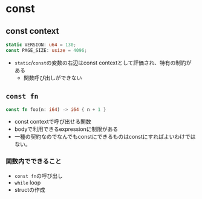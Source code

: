 # const

## const context

```rust
static VERSION: u64 = 130;
const PAGE_SIZE: usize = 4096;
```

* `static`/`const`の変数の右辺はconst contextとして評価され、特有の制約がある
  * 関数呼び出しができない


## `const fn`

```rust
const fn foo(n: i64) -> i64 { n + 1 }
```

* const contextで呼び出せる関数
* bodyで利用できるexpressionに制限がある
* 一種の契約なのでなんでもconstにできるものはconstにすればよいわけではない。

### 関数内でできること

* `const fn`の呼び出し
* `while` loop
* structの作成
